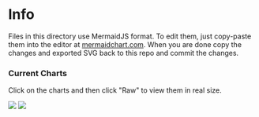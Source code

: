 # Info

Files in this directory use MermaidJS format. To edit them, just copy-paste them into the editor at [mermaidchart.com](https://mermaidchart.com). When you are done copy the changes and exported SVG back to this repo and commit the changes.

### Current Charts

Click on the charts and then click "Raw" to view them in real size.

![](LV-Unlock.svg)
![](LV-EV.svg)
